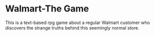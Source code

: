 # Walmart-The Game
This is a text-based rpg game about a regular Walmart customer who 
discovers the strange truths behind this seemingly normal store.
